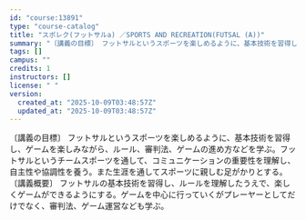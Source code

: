 ```yaml
---
id: "course:13891"
type: "course-catalog"
title: "スポレク(フットサルa) ／SPORTS AND RECREATION(FUTSAL (A))"
summary: "〔講義の目標〕 フットサルというスポーツを楽しめるように、基本技術を習得し、ゲームを楽しみながら、ルール、審判法、ゲームの進め方などを学ぶ。フットサルというチームスポーツを通して、コミュニケーションの重要性を理解し、自主性や協調性を養う。ま…"
tags: []
campus: ""
credits: 1
instructors: []
license: " "
version:
  created_at: "2025-10-09T03:48:57Z"
  updated_at: "2025-10-09T03:48:57Z"
---
```


〔講義の目標〕 フットサルというスポーツを楽しめるように、基本技術を習得し、ゲームを楽しみながら、ルール、審判法、ゲームの進め方などを学ぶ。フットサルというチームスポーツを通して、コミュニケーションの重要性を理解し、自主性や協調性を養う。また生涯を通してスポーツに親しむ足がかりとする。 〔講義概要〕 フットサルの基本技術を習得し、ルールを理解したうえで、楽しくゲームができるようにする。ゲームを中心に行っていくがプレーヤーとしてだけでなく、審判法、ゲーム運営なども学ぶ。
